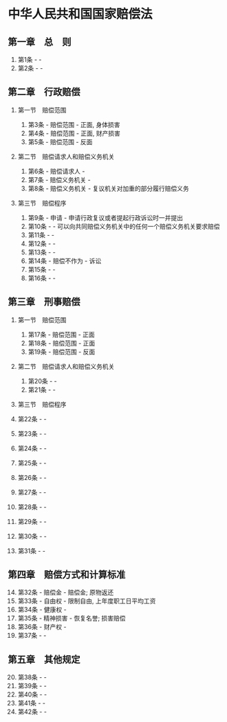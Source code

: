 # 中华人民共和国国家赔偿法
## 第一章　总 则
1. 第1条 -  - 
1. 第2条 -  - 

## 第二章　行政赔偿
1. 第一节　赔偿范围

    1. 第3条 - 赔偿范围 - 正面, 身体损害
    1. 第4条 - 赔偿范围 - 正面, 财产损害
    1. 第5条 - 赔偿范围 - 反面

2. 第二节　赔偿请求人和赔偿义务机关

    1. 第6条 - 赔偿请求人 - 
    2. 第7条 - 赔偿义务机关 - 
    3. 第8条 - 赔偿义务机关 - 复议机关对加重的部分履行赔偿义务

3. 第三节　赔偿程序

    1. 第9条 - 申请 - 申请行政复议或者提起行政诉讼时一并提出
    2. 第10条 -  - 可以向共同赔偿义务机关中的任何一个赔偿义务机关要求赔偿
    3. 第11条 -  - 
    4. 第12条 -  - 
    5. 第13条 -  - 
    6. 第14条 - 赔偿不作为 - 诉讼 
    7. 第15条 -  - 
    8.  第16条 -  - 

## 第三章　刑事赔偿

1. 第一节　赔偿范围
    1.  第17条 - 赔偿范围 - 正面
    2.  第18条 - 赔偿范围 - 正面
    3.  第19条 - 赔偿范围 - 反面

2. 第二节　赔偿请求人和赔偿义务机关

    1.  第20条 -  - 
    2.  第21条 -  - 

3. 第三节　赔偿程序

4.  第22条 -  - 
5.  第23条 -  - 
6.  第24条 -  - 
7.  第25条 -  - 
8.  第26条 -  - 
9.  第27条 -  - 
10. 第28条 -  - 
11. 第29条 -  - 
12. 第30条 -  - 
13. 第31条 -  - 

## 第四章　赔偿方式和计算标准

14. 第32条 - 赔偿金 - 赔偿金; 原物返还
15. 第33条 - 自由权 - 限制自由, 上年度职工日平均工资
16. 第34条 - 健康权 - 
17. 第35条 - 精神损害 - 恢复名誉; 损害赔偿
18. 第36条 - 财产权 - 
19. 第37条 -  - 

## 第五章　其他规定
20. 第38条 -  - 
21. 第39条 -  - 
22. 第40条 -  - 
23. 第41条 -  - 
24. 第42条 -  - 